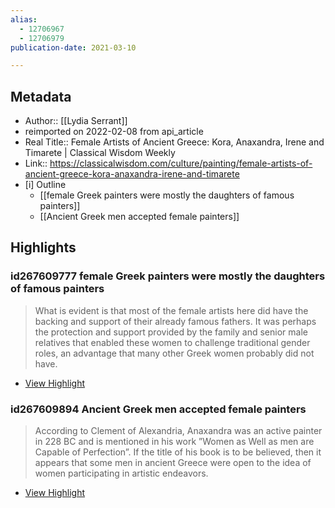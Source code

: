 ```yaml
---
alias: 
  - 12706967
  - 12706979
publication-date: 2021-03-10

---
```


## Metadata
- Author:: [[Lydia Serrant]]
- reimported on 2022-02-08 from api_article
- Real Title:: Female Artists of Ancient Greece: Kora, Anaxandra, Irene and Timarete | Classical Wisdom Weekly
- Link:: https://classicalwisdom.com/culture/painting/female-artists-of-ancient-greece-kora-anaxandra-irene-and-timarete
- [i] Outline 
     - [[female Greek painters were mostly the daughters of famous painters]]
     - [[Ancient Greek men accepted female painters]]

## Highlights

### id267609777 female Greek painters were mostly the daughters of famous painters

> What is evident is that most of the female artists here did have the backing and support of their already famous fathers. It was perhaps the protection and support provided by the family and senior male relatives that enabled these women to challenge traditional gender roles, an advantage that many other Greek women probably did not have.

 * [View Highlight](https://classicalwisdom.com/culture/painting/female-artists-of-ancient-greece-kora-anaxandra-irene-and-timarete?__readwiseLocation=0%2F48%2F7%2F1%2F3%2F0%2F7%2F238%3A0%2C0%2F48%2F7%2F1%2F3%2F0%2F7%2F238%3A340#:~:text=What%20is%20evident%20is%20that%2Cwomen%20probably%20did%20not%20have.)


### id267609894 Ancient Greek men accepted female painters

> According to Clement of Alexandria, Anaxandra was an active painter in 228 BC and is mentioned in his work ”Women as Well as men are Capable of Perfection”. If the title of his book is to be believed, then it appears that some men in ancient Greece were open to the idea of women participating in artistic endeavors.


 * [View Highlight](https://read.readwise.io/read/01frs2t1x8r0r4wp0j2ynyw814)